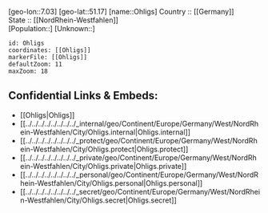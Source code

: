 ﻿---
location: [51.17,7.03] 
mapzoom: [7,12] 
mapmarker: city 
type: City
tags:
- geo/City


SpocWebEntityId: 33079
isDeleted: false
confidential: public

---
[geo-lon::7.03] 
[geo-lat::51.17] 
[name::Ohligs] 
Country :: [[Germany]]  
State :: [[NordRhein-Westfahlen]]  
[Population::] 
[Unknown::] 


```leaflet
id: Ohligs
coordinates: [[Ohligs]] 
markerFile: [[Ohligs]] 
defaultZoom: 11 
maxZoom: 18
```


## Confidential Links & Embeds: 
- [[Ohligs|Ohligs]]  
- [[../../../../../../../../_internal/geo/Continent/Europe/Germany/West/NordRhein-Westfahlen/City/Ohligs.internal|Ohligs.internal]] 
- [[../../../../../../../../_protect/geo/Continent/Europe/Germany/West/NordRhein-Westfahlen/City/Ohligs.protect|Ohligs.protect]] 
- [[../../../../../../../../_private/geo/Continent/Europe/Germany/West/NordRhein-Westfahlen/City/Ohligs.private|Ohligs.private]] 
- [[../../../../../../../../_personal/geo/Continent/Europe/Germany/West/NordRhein-Westfahlen/City/Ohligs.personal|Ohligs.personal]] 
- [[../../../../../../../../_secret/geo/Continent/Europe/Germany/West/NordRhein-Westfahlen/City/Ohligs.secret|Ohligs.secret]] 
